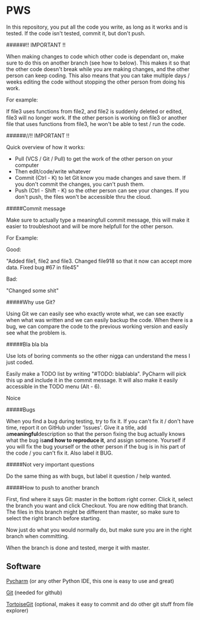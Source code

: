 # PWS
In this repository, you put all the code you write, as long as it works and is tested. 
If the code isn't tested, commit it, but don't push. 

######!! IMPORTANT !!

When making changes to code which other code is dependant on, make sure to do this on another branch 
(see how to below). This makes it so that the other code doesn't break while you are making changes, and the other person 
can keep coding. This also means that you can take multiple days / weeks editing the code 
without stopping the other person from doing his work. 

For example:

If file3 uses functions from file2, and file2 is suddenly deleted or edited, file3 will no longer work. If the other person 
is working on file3 or another file that uses functions from file3, he won't be able to test / run the code.

######//!! IMPORTANT !!

Quick overview of how it works:
 * Pull (VCS / Git / Pull) to get the work of the other person on your computer
 * Then edit/code/write whatever
 * Commit (Ctrl - K) to let Git know you made changes and save them. If you don't commit the changes, you can't push them.
 * Push (Ctrl - Shift - K) so the other person can see your changes. If you don't push, the files won't be accessible thru the cloud.

#####Commit message
 
Make sure to actually type a meaningfull commit message, this will make it easier to troubleshoot and will be more helpfull for the other person.

For Example:

Good:

"Added file1, file2 and file3.
Changed file918 so that it now can accept more data. Fixed bug #67 in file45"

Bad:

"Changed some shit"

#####Why use Git?

Using Git we can easily see who exactly wrote what, we can see exactly when what was written and we can easily backup 
the code. When there is a bug, we can compare the code to the previous working version and easily see what the problem is.

#####Bla bla bla

Use lots of boring comments so the other nigga can understand the mess I just coded.

Easily make a TODO list by writing "#TODO: blablabla". PyCharm will pick this up and include it in the commit message.
It will also make it easily accessible in the TODO menu (Alt - 6).

Noice

#####Bugs

When you find a bug during testing, try to fix it. If you can't fix it / don't have time, report it on GitHub under 'Issues'.
Give it a title, add a**meaningful**description so that the person fixing the bug actually knows what the bug is**and how to reproduce it**, 
and assign someone. Yourself if you will fix the bug yourself or the other person if the bug is in his part of the code / you can't fix it.
Also label it BUG.

#####Not very important questions

Do the same thing as with bugs, but label it question / help wanted.

#####How to push to another branch

First, find where it says Git: master in the bottom right corner. Click it, select the branch you want and click Checkout.
You are now editing that branch. The files in this branch might be different than master, so make sure to select the right branch before starting.

Now just do what you would normally do, but make sure you are in the right branch when committing. 

When the branch is done and tested, merge it with master.


Software
-
[Pycharm](https://www.jetbrains.com/pycharm/) (or any other Python IDE, this one is easy to use and great)

[Git](https://git-scm.com/downloads)  (needed for github)

[TortoiseGit](https://tortoisegit.org/) (optional, makes it easy to commit and do other git stuff from file explorer)
